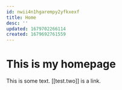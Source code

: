 ```yaml
---
id: nwii4n1hgarempy2yfkxexf
title: Home
desc: ''
updated: 1679702266114
created: 1679692761559
---
```


# This is my homepage

This is some text. [[test.two]] is a link.
